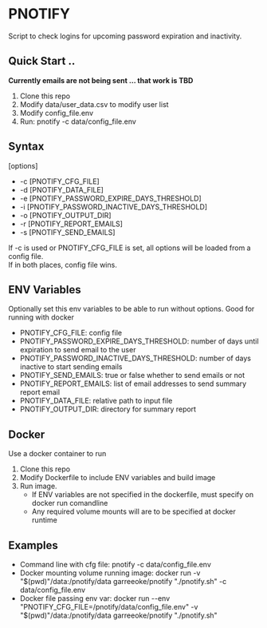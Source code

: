 # PNOTIFY

Script to check logins for upcoming password expiration and inactivity.

## Quick Start ..

**Currently emails are not being sent ... that work is TBD**

1. Clone this repo
2. Modify data/user_data.csv to modify user list
3. Modify config_file.env
4. Run: pnotify -c data/config_file.env

## Syntax

 [options]

* -c [PNOTIFY_CFG_FILE]
* -d [PNOTIFY_DATA_FILE]
* -e [PNOTIFY_PASSWORD_EXPIRE_DAYS_THRESHOLD]
* -i [PNOTIFY_PASSWORD_INACTIVE_DAYS_THRESHOLD]
* -o [PNOTIFY_OUTPUT_DIR]
* -r [PNOTIFY_REPORT_EMAILS]
* -s [PNOTIFY_SEND_EMAILS]

If -c is used or PNOTIFY_CFG_FILE is set, all options will be loaded from a config file.  
If in both places, config file wins.

## ENV Variables

Optionally set this env variables to be able to run without options.  Good for running with
docker

* PNOTIFY_CFG_FILE: config file
* PNOTIFY_PASSWORD_EXPIRE_DAYS_THRESHOLD: number of days until expiration to send email to the user
* PNOTIFY_PASSWORD_INACTIVE_DAYS_THRESHOLD: number of days inactive to start sending emails
* PNOTIFY_SEND_EMAILS: true or false whether to send emails or not
* PNOTIFY_REPORT_EMAILS: list of email addresses to send summary report email
* PNOTIFY_DATA_FILE: relative path to input file
* PNOTIFY_OUTPUT_DIR: directory for summary report

## Docker 

Use a docker container to run

1. Clone this repo
2. Modify Dockerfile to include ENV variables and build image
3. Run image.  
    * If ENV variables are not specified in the dockerfile, must specify on docker run comandline
    * Any required volume mounts will are to be specified at docker runtime
    
## Examples
* Command line with cfg file: pnotify -c data/config_file.env
* Docker mounting volume running image: docker run -v "$(pwd)"/data:/pnotify/data garreeoke/pnotify "./pnotify.sh" -c data/config_file.env
* Docker file passing env var: docker run --env "PNOTIFY_CFG_FILE=/pnotify/data/config_file.env" -v "$(pwd)"/data:/pnotify/data garreeoke/pnotify "./pnotify.sh"
